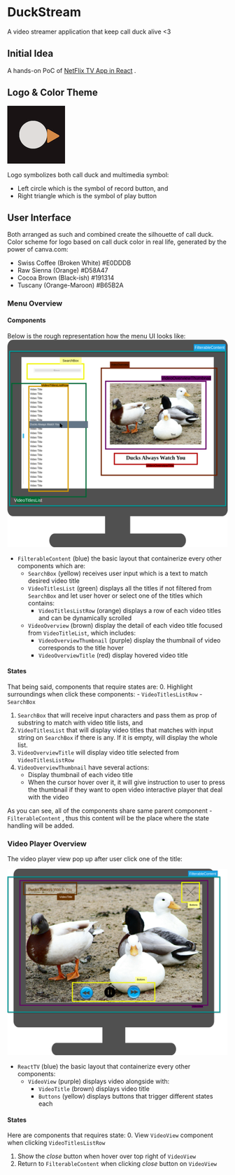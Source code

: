 # DuckStream
A video streamer application that keep call duck alive <3

## Initial Idea
A hands-on PoC of [NetFlix TV App in React](https://netflixtechblog.com/crafting-a-high-performance-tv-user-interface-using-react-3350e5a6ad3b) .


## Logo & Color Theme

![Logo Overview](docs/img/logo.png)

Logo symbolizes both call duck and multimedia symbol:
- Left circle which is the symbol of record button, and
- Right triangle which is the symbol of play button


## User Interface
Both arranged as such and combined create the silhouette of call duck.
Color scheme for logo based on call duck color in real life, generated by the power of canva.com:
- Swiss Coffee (Broken White) #E0DDDB
- Raw Sienna (Orange) #D58A47
- Cocoa Brown (Black-ish) #191314
- Tuscany (Orange-Maroon) #B65B2A


### Menu Overview
#### Components
Below is the rough representation how the menu UI looks like:
 ![Menu Overview](docs/img/DuckStream-ui-menu.drawio.png)

- `FilterableContent` (blue) the basic layout that containerize every other components which are:
    - `SearchBox` (yellow) receives user input which is a text to match desired video title
    - `VideoTitlesList` (green) displays all the titles if not filtered from `SearchBox` and let user hover or select one of the titles which contains:
        - `VideoTitlesListRow` (orange) displays a row of each video titles and can be dynamically scrolled
    - `VideoOverview` (brown) display the detail of each video title focused from `VideoTitleList`, which includes:
        - `VideoOverviewThumbnail` (purple) display the thumbnail of video corresponds to the title hover
        - `VideoOverviewTitle` (red) display hovered video title

#### States
That being said, components that require states are:
0. Highlight surroundings when click these components:
    - `VideoTitlesListRow`
    - `SearchBox`
1. `SearchBox` that will receive input characters and pass them as prop of substring to match with video title lists, and
2. `VideoTitlesList` that will display video titles that matches with input string on `SearchBox` if there is any. If it is empty, will display the whole list.
3. `VideoOverviewTitle` will display video title selected from `VideoTitlesListRow`
4. `VideoOverviewThumbnail` have several actions:
    - Display thumbnail of each video title
    - When the cursor hover over it, it will give instruction to user to press the thumbnail if they want to open video interactive player that deal with the video

As you can see, all of the components share same parent component - `FilterableContent` , thus this content will be the place where the state handling will be added.


### Video Player Overview
The video player view pop up after user click one of the title:

 ![Video Player Overview](docs/img/DuckStream-ui-video.drawio.png)
 
- `ReactTV` (blue) the basic layout that containerize every other components:
    - `VideoView` (purple) displays video alongside with:
        - `VideoTitle` (brown) displays video title
        - `Buttons` (yellow) displays buttons that trigger different states each

#### States
Here are components that requires state:
0. View `VideoView` component when clicking `VideoTitlesListRow`
1. Show the *close* button when hover over top right of `VideoView`
2. Return to `FilterableContent` when clicking *close* button on `VideoView`